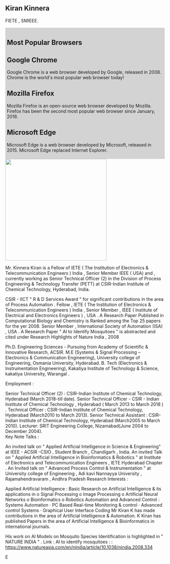 
<html>
<body>
<h2>Kiran Kinnera</h2>

<p> FIETE , SMIEEE.</p>
<style>
.all-browsers {
  margin: 0;
  padding: 5px;
  background-color: lightgray;
}

.all-browsers > h1, .browser {
  margin: 10px;
  padding: 5px;
}

.browser {
  background: white;
}

.browser > h2, p {
  margin: 4px;
  font-size: 90%;
}
</style>
</head>
<body>

<article class="all-browsers">
  <h1>Most Popular Browsers</h1>
  <article class="browser">
    <h2>Google Chrome</h2>
    <p>Google Chrome is a web browser developed by Google, released in 2008. Chrome is the world's most popular web browser today!</p>
  </article>
  <article class="browser">
    <h2>Mozilla Firefox</h2>
    <p>Mozilla Firefox is an open-source web browser developed by Mozilla. Firefox has been the second most popular web browser since January, 2018.</p>
  </article>
  <article class="browser">
    <h2>Microsoft Edge</h2>
    <p>Microsoft Edge is a web browser developed by Microsoft, released in 2015. Microsoft Edge replaced Internet Explorer.</p>
  </article>
</article>


<a href="default.asp">
<img src="https://lh5.googleusercontent.com/I1r1PmIRmAcsRY_bkSOsz8YwLUOmXAj3l-D2I6WopzZ5Da9GlLSRnWtF98Wd6pygzRiuN4Pu5TbwSEhonyXN4KpuVrx7TlJMJcj_XL5OrOKyyj7_L3kUXGo87uSinAeXzQ=w1280" alt="" style="width:320px;height:320px;">
</a>

<p>
Mr. Kinnera Kiran is a Fellow of IETE ( The Institution of Electronics & Telecommunication Engineers ) India , Senior Member IEEE ( USA) and  ,  currently working as Senior Technical Officer (2) in the Division of Process Engineering & Technology Transfer (PETT) at CSIR-Indian Institute of Chemical Technology, Hyderabad, India. 


</p>

<p>
CSIR - IICT " R & D Services Award "  for significant contributions in the area of Process Automation .
Fellow , IETE ( The Institution of Electronics & Telecommunication Engineers ) India ,  
Senior Member , IEEE ( Institute of Electrical and Electronics Engineers  ) , USA . 
A Research Paper Published in Computational Biology and Chemistry is Ranked among the Top 25 papers for the yer 2008.
Senior Member , International Society of Automation (ISA) , USA .
A Research Paper " AI to Identify Mosquitoes " is abstracted and cited under Research Highlights of Nature India , 2008
</p>

<p>
Ph.D.  Engineering Sciences - Pursuing from Academy of Scientific & Innovative Research, ACSIR.    
M.E (Systems & Signal Processing – Electronics & Communication Engineering), University college of Engineering, Osmania University, Hyderabad.  
B. Tech (Electronics & Instrumentation Engineering), Kakatiya Institute of Technology & Science, kakatiya University, Warangal .
  
  Employment :

Senior Technical Officer (2) : CSIR-Indian Institute of Chemical Technology, Hyderabad (March 2018-till date).
Senior Technical Officer - CSIR - Indian Institute of Chemical Technology , Hyderabad ( March 2013 to March 2018 ) .
 Technical Officer : CSIR-Indian Institute of Chemical Technology, Hyderabad (March2010 to March 2013).
Senior Technical Assistant : CSIR-Indian Institute of Chemical Technology, Hyderabad (March2005 to March 2010).
 Lecturer: SRIT Engineering College, Nizamabad(June 2004 to December 2004).  
Key Note Talks :

An invited talk on " Applied Artificial Intelligence in Science & Engineering"   at IEEE - ACSIR -CSIO , Student Branch , Chandigarh , India. 
An invited Talk on " Applied Artificial Intelligence in Bioinformatics & Robotics " at Institute of Electronics and Telecommunication Engineers , IETE Hyderabad Chapter . 
An Invited talk on " Advanced Process Control & Instrumentation " at University college of Engineering , Adi kavi Nannayya University , Rajamahendravaram , Andhra Pradesh 
Research Interests : 

Applied Artificial Intelligence  : Basic Research on Artificial Intelligence & its applications in o Signal Processing o Image Processing o Artificial Neural Networks o Bioinformatics o Robotics
Automation and Advanced Control : Systems Automation · PC Based Real-time Monitoring & control · Advanced control Systems · Graphical User Interface Coding
Mr Kiran K has made contributions in the area of Artificial Intelligence & Automation. K Kiran has published Papers in the area of Artificial Intelligence & Bioinformatics in international journals.  

His work on AI Models on Mosquito Species Identification is highlighted in " NATURE INDIA " . Link : AI to identify mosquitoes : : https://www.natureasia.com/en/nindia/article/10.1038/nindia.2008.334   


E</p>

</body>
</html>

